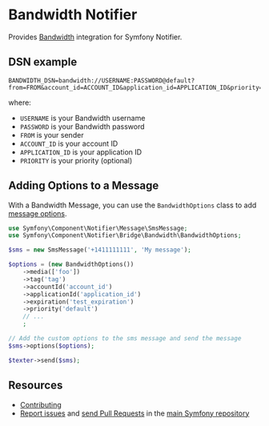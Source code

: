 Bandwidth Notifier
==================

Provides [Bandwidth](https://www.bandwidth.com) integration for Symfony Notifier.

DSN example
-----------

```
BANDWIDTH_DSN=bandwidth://USERNAME:PASSWORD@default?from=FROM&account_id=ACCOUNT_ID&application_id=APPLICATION_ID&priority=PRIORITY
```

where:

 - `USERNAME` is your Bandwidth username
 - `PASSWORD` is your Bandwidth password
 - `FROM` is your sender
 - `ACCOUNT_ID` is your account ID
 - `APPLICATION_ID` is your application ID
 - `PRIORITY` is your priority (optional)

Adding Options to a Message
---------------------------

With a Bandwidth Message, you can use the `BandwidthOptions` class to add
[message options](https://dev.bandwidth.com/apis/messaging/#tag/Messages/operation/createMessage).

```php
use Symfony\Component\Notifier\Message\SmsMessage;
use Symfony\Component\Notifier\Bridge\Bandwidth\BandwidthOptions;

$sms = new SmsMessage('+1411111111', 'My message');

$options = (new BandwidthOptions())
    ->media(['foo'])
    ->tag('tag')
    ->accountId('account_id')
    ->applicationId('application_id')
    ->expiration('test_expiration')
    ->priority('default')
    // ...
    ;

// Add the custom options to the sms message and send the message
$sms->options($options);

$texter->send($sms);
```

Resources
---------

 * [Contributing](https://symfony.com/doc/current/contributing/index.html)
 * [Report issues](https://github.com/symfony/symfony/issues) and
   [send Pull Requests](https://github.com/symfony/symfony/pulls)
   in the [main Symfony repository](https://github.com/symfony/symfony)
